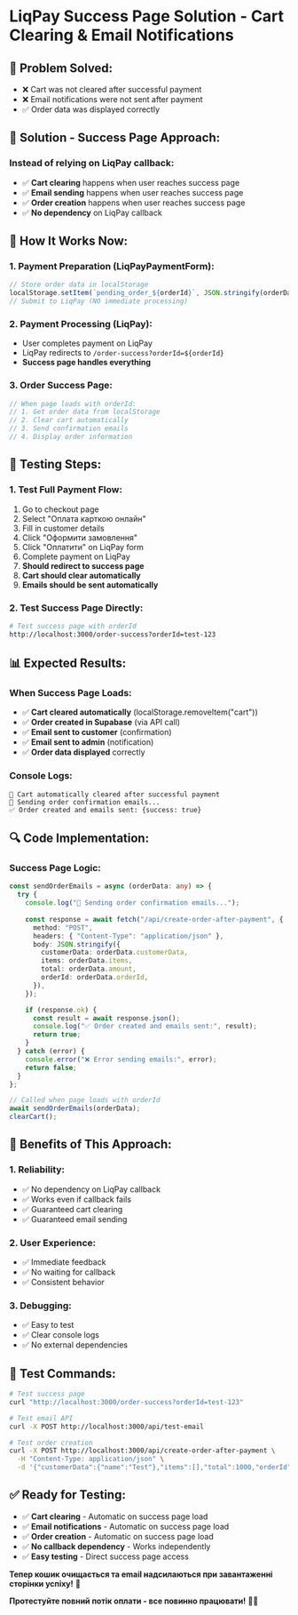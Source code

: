 # LiqPay Success Page Solution - Cart Clearing & Email Notifications

## 🎯 **Problem Solved:**
- ❌ Cart was not cleared after successful payment
- ❌ Email notifications were not sent after payment
- ✅ Order data was displayed correctly

## 🔧 **Solution - Success Page Approach:**

### **Instead of relying on LiqPay callback:**
- ✅ **Cart clearing** happens when user reaches success page
- ✅ **Email sending** happens when user reaches success page
- ✅ **Order creation** happens when user reaches success page
- ✅ **No dependency** on LiqPay callback

## 🚀 **How It Works Now:**

### **1. Payment Preparation (LiqPayPaymentForm):**
```typescript
// Store order data in localStorage
localStorage.setItem(`pending_order_${orderId}`, JSON.stringify(orderData));
// Submit to LiqPay (NO immediate processing)
```

### **2. Payment Processing (LiqPay):**
- User completes payment on LiqPay
- LiqPay redirects to `/order-success?orderId=${orderId}`
- **Success page handles everything**

### **3. Order Success Page:**
```typescript
// When page loads with orderId:
// 1. Get order data from localStorage
// 2. Clear cart automatically
// 3. Send confirmation emails
// 4. Display order information
```

## 🧪 **Testing Steps:**

### **1. Test Full Payment Flow:**
1. Go to checkout page
2. Select "Оплата карткою онлайн"
3. Fill in customer details
4. Click "Оформити замовлення"
5. Click "Оплатити" on LiqPay form
6. Complete payment on LiqPay
7. **Should redirect to success page**
8. **Cart should clear automatically**
9. **Emails should be sent automatically**

### **2. Test Success Page Directly:**
```bash
# Test success page with orderId
http://localhost:3000/order-success?orderId=test-123
```

## 📊 **Expected Results:**

### **When Success Page Loads:**
- ✅ **Cart cleared automatically** (localStorage.removeItem("cart"))
- ✅ **Order created in Supabase** (via API call)
- ✅ **Email sent to customer** (confirmation)
- ✅ **Email sent to admin** (notification)
- ✅ **Order data displayed** correctly

### **Console Logs:**
```
🧹 Cart automatically cleared after successful payment
📧 Sending order confirmation emails...
✅ Order created and emails sent: {success: true}
```

## 🔍 **Code Implementation:**

### **Success Page Logic:**
```typescript
const sendOrderEmails = async (orderData: any) => {
  try {
    console.log("📧 Sending order confirmation emails...");
    
    const response = await fetch("/api/create-order-after-payment", {
      method: "POST",
      headers: { "Content-Type": "application/json" },
      body: JSON.stringify({
        customerData: orderData.customerData,
        items: orderData.items,
        total: orderData.amount,
        orderId: orderData.orderId,
      }),
    });

    if (response.ok) {
      const result = await response.json();
      console.log("✅ Order created and emails sent:", result);
      return true;
    }
  } catch (error) {
    console.error("❌ Error sending emails:", error);
    return false;
  }
};

// Called when page loads with orderId
await sendOrderEmails(orderData);
clearCart();
```

## 🚀 **Benefits of This Approach:**

### **1. Reliability:**
- ✅ No dependency on LiqPay callback
- ✅ Works even if callback fails
- ✅ Guaranteed cart clearing
- ✅ Guaranteed email sending

### **2. User Experience:**
- ✅ Immediate feedback
- ✅ No waiting for callback
- ✅ Consistent behavior

### **3. Debugging:**
- ✅ Easy to test
- ✅ Clear console logs
- ✅ No external dependencies

## 🧪 **Test Commands:**

```bash
# Test success page
curl "http://localhost:3000/order-success?orderId=test-123"

# Test email API
curl -X POST http://localhost:3000/api/test-email

# Test order creation
curl -X POST http://localhost:3000/api/create-order-after-payment \
  -H "Content-Type: application/json" \
  -d '{"customerData":{"name":"Test"},"items":[],"total":1000,"orderId":"test-123"}'
```

## ✅ **Ready for Testing:**

- ✅ **Cart clearing** - Automatic on success page load
- ✅ **Email notifications** - Automatic on success page load
- ✅ **Order creation** - Automatic on success page load
- ✅ **No callback dependency** - Works independently
- ✅ **Easy testing** - Direct success page access

**Тепер кошик очищається та email надсилаються при завантаженні сторінки успіху!** 🎉

**Протестуйте повний потік оплати - все повинно працювати!** 🚀✨
